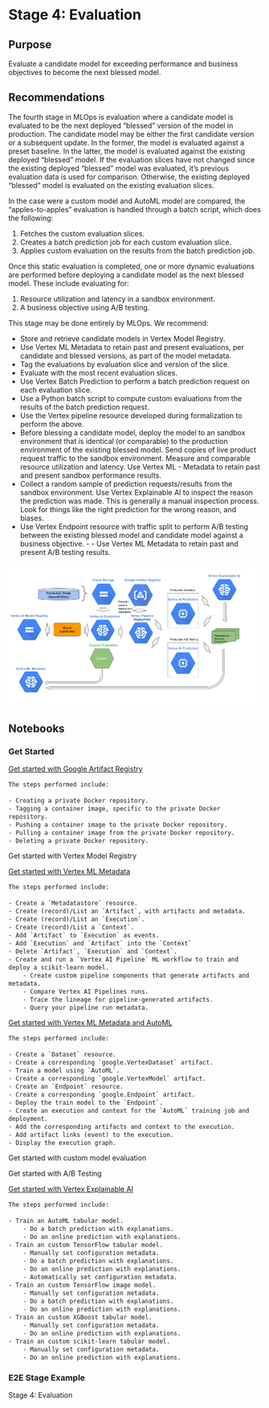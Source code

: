 # Stage 4: Evaluation

## Purpose

Evaluate a candidate model for exceeding performance and business objectives to become the next blessed model.

## Recommendations  

The fourth stage in MLOps is evaluation where a candidate model is evaluated to be the next deployed “blessed” version of the model in production. The candidate model may be either the first candidate version or a subsequent update. In the former, the model is evaluated against a preset baseline. In the latter, the model is evaluated against the existing deployed “blessed” model. If the evaluation slices have not changed since the existing deployed “blessed” model was evaluated, it’s previous evaluation data is used for comparison. Otherwise, the existing deployed “blessed” model is evaluated on the existing evaluation slices.

In the case were a custom model and AutoML model are compared, the “apples-to-apples” evaluation is handled through a batch script, which does the following:

1. Fetches the custom evaluation slices.
2. Creates a batch prediction job for each custom evaluation slice.
3. Applies custom evaluation on the results from the batch prediction job.


Once this static evaluation is completed, one or more dynamic evaluations are performed before deploying a candidate model as the next blessed model. These include evaluating for:

1. Resource utilization and latency in a sandbox environment. 
2. A business objective using A/B testing.

This stage may be done entirely by MLOps. We recommend:

- Store and retrieve candidate models in Vertex Model Registry.
- Use Vertex ML Metadata to retain past and present evaluations, per candidate and blessed versions, as part of the model metadata.
- Tag the evaluations by evaluation slice and version of the slice.
- Evaluate with the most recent evaluation slices.
- Use Vertex Batch Prediction to perform a batch prediction request on each evaluation slice.
- Use a Python batch script to compute custom evaluations from the results of the batch prediction request.
- Use the Vertex pipeline resource developed during formalization to perform the above.
- Before blessing a candidate model, deploy the model to an sandbox environment that is identical (or comparable) to the production environment of the existing blessed model. Send copies of live product request traffic to the sandbox environment. Measure and comparable resource utilization and latency. Use Vertex ML - Metadata to retain past and present sandbox performance results.
- Collect a random sample of prediction requests/results from the sandbox environment. Use Vertex Explainable AI to inspect the reason the prediction was made. This is generally a manual inspection process. Look for things like the right prediction for the wrong reason, and biases.
- Use Vertex Endpoint resource with traffic split to perform A/B testing between the existing blessed model and candidate model against a business objective.  - - Use Vertex ML Metadata to retain past and present A/B testing results.




<img src='stage4v3.png'>

## Notebooks

### Get Started

[Get started with Google Artifact Registry](get_started_with_google_artifact_registry.ipynb)

```
The steps performed include:

- Creating a private Docker repository.
- Tagging a container image, specific to the private Docker repository.
- Pushing a container image to the private Docker repository.
- Pulling a container image from the private Docker repository.
- Deleting a private Docker repository.
```

Get started with Vertex Model Registry

[Get started with Vertex ML Metadata](get_started_with_vertex_ml_metadata.ipynb)

```
The steps performed include:

- Create a `Metadatastore` resource.
- Create (record)/List an `Artifact`, with artifacts and metadata.
- Create (record)/List an `Execution`.
- Create (record)/List a `Context`.
- Add `Artifact` to `Execution` as events.
- Add `Execution` and `Artifact` into the `Context`
- Delete `Artifact`, `Execution` and `Context`.
- Create and run a `Vertex AI Pipeline` ML workflow to train and deploy a scikit-learn model.
    - Create custom pipeline components that generate artifacts and metadata.
    - Compare Vertex AI Pipelines runs.
    - Trace the lineage for pipeline-generated artifacts.
    - Query your pipeline run metadata.
```

[Get started with Vertex ML Metadata and AutoML](get_started_with_vertex_ml_metadata_and_automl.ipynb)

```
The steps performed include:

- Create a `Dataset` resource.
- Create a corresponding `google.VertexDataset` artifact.
- Train a model using `AutoML`.
- Create a corresponding `google.VertexModel` artifact.
- Create an `Endpoint` resource.
- Create a corresponding `google.Endpoint` artifact.
- Deploy the train model to the `Endpoint`.
- Create an execution and context for the `AutoML` training job and deployment.
- Add the corresponding artifacts and context to the execution.
- Add artifact links (event) to the execution.
- Display the execution graph.
```


Get started with custom model evaluation

Get started with A/B Testing

[Get started with Vertex Explainable AI](get_started_with_vertex_xai.ipynb)

```
The steps performed include:

- Train an AutoML tabular model.
    - Do a batch prediction with explanations.
    - Do an online prediction with explanations.
- Train an custom TensorFlow tabular model.
    - Manually set configuration metadata.
    - Do a batch prediction with explanations.
    - Do an online prediction with explanations.
    - Automatically set configuration metadata.
- Train an custom TensorFlow image model.
    - Manually set configuration metadata.
    - Do a batch prediction with explanations.
    - Do an online prediction with explanations.
- Train an custom XGBoost tabular model.
    - Manually set configuration metadata.
    - Do an online prediction with explanations.
- Train an custom scikit-learn tabular model.
    - Manually set configuration metadata.
    - Do an online prediction with explanations.
```

### E2E Stage Example

Stage 4: Evaluation
